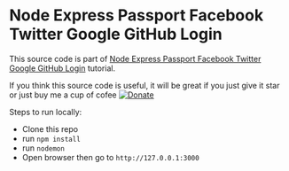 # Node Express Passport Facebook Twitter Google GitHub Login

This source code is part of [Node Express Passport Facebook Twitter Google GitHub Login](https://www.djamware.com/post/59a6257180aca768e4d2b132/node-express-passport-facebook-twitter-google-github-login) tutorial.

If you think this source code is useful, it will be great if you just give it star or just buy me a cup of cofee [![Donate](https://img.shields.io/badge/Donate-PayPal-green.svg)](https://www.paypal.com/cgi-bin/webscr?cmd=_s-xclick&hosted_button_id=Q5WK24UVWUGBN)

Steps to run locally:

* Clone this repo
* run `npm install`
* run `nodemon`
* Open browser then go to `http://127.0.0.1:3000`
